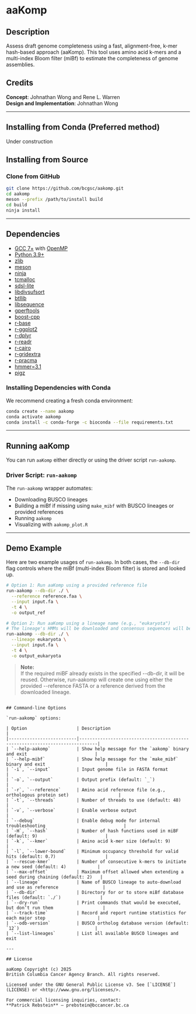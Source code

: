 # aaKomp

## Description

Assess draft genome completeness using a fast, alignment-free, k-mer hash-based approach (aaKomp). This tool uses amino acid k-mers and a multi-index Bloom filter (miBf) to estimate the completeness of genome assemblies.

## Credits

**Concept**: Johnathan Wong and Rene L. Warren  
**Design and Implementation**: Johnathan Wong

---
## Installing from Conda (Preferred method)
Under construction


## Installing from Source

### Clone from GitHub

```bash
git clone https://github.com/bcgsc/aakomp.git
cd aakomp
meson --prefix /path/to/install build
cd build
ninja install
```

---

## Dependencies

- [GCC 7+](https://gcc.gnu.org/) with [OpenMP](https://www.openmp.org/)
- [Python 3.9+](https://www.python.org/)
- [zlib](https://zlib.net/)
- [meson](https://mesonbuild.com/)
- [ninja](https://github.com/ninja-build/ninja/)
- [tcmalloc](https://google.github.io/tcmalloc/quickstart.html)
- [sdsl-lite](https://github.com/simongog/sdsl-lite)
- [libdivsufsort](https://github.com/y-256/libdivsufsort)
- [btllib](https://github.com/bcgsc/btllib)
- [libsequence](https://github.com/molpopgen/libsequence)
- [gperftools](https://github.com/gperftools/gperftools)
- [boost-cpp](https://www.boost.org/)
- [r-base](https://cran.r-project.org/)
- [r-ggplot2](https://ggplot2.tidyverse.org/)
- [r-dplyr](https://dplyr.tidyverse.org/)
- [r-readr](https://readr.tidyverse.org/)
- [r-cairo](https://www.rdocumentation.org/packages/Cairo/)
- [r-gridextra](https://cran.r-project.org/web/packages/gridExtra/)
- [r-pracma](https://cran.r-project.org/web/packages/pracma/)
- [hmmer=3.1](http://hmmer.org/)
- [pigz](https://zlib.net/pigz/)

### Installing Dependencies with Conda

We recommend creating a fresh conda environment:

```bash
conda create --name aakomp
conda activate aakomp
conda install -c conda-forge -c bioconda --file requirements.txt
```

---

## Running aaKomp

You can run `aaKomp` either directly or using the driver script `run-aakomp`.

### Driver Script: `run-aakomp`

The `run-aakomp` wrapper automates:

- Downloading BUSCO lineages
- Building a miBf if missing using `make_mibf` with BUSCO lineages or provided references
- Running `aakomp`
- Visualizing with `aakomp_plot.R`

---

## Demo Example

Here are two example usages of `run-aakomp`. In both cases, the `--db-dir` flag controls where the miBf (multi-index Bloom filter) is stored and looked up.

```bash
# Option 1: Run aaKomp using a provided reference file
run-aakomp --db-dir ./ \
  --reference reference.faa \
  --input input.fa \
  -t 4 \
  -o output_ref
```

```bash
# Option 2: Run aaKomp using a lineage name (e.g., "eukaryota")
# The lineage's HMMs will be downloaded and consensus sequences will be extracted to generate a reference
run-aakomp --db-dir ./ \
  --lineage eukaryota \
  --input input.fa \
  -t 4 \
  -o output_eukaryota
```

> **Note:**  
> If the required miBF already exists in the specified --db-dir, it will be reused. Otherwise, run-aakomp will create one using either the provided --reference FASTA or a reference derived from the downloaded lineage.

```

## Command-line Options

`run-aakomp` options:

| Option                   | Description                                                                 |
|--------------------------|-----------------------------------------------------------------------------|
| `--help-aakomp`          | Show help message for the `aakomp` binary and exit                          |
| `--help-mibf`            | Show help message for the `make_mibf` binary and exit                       |
| `-i`, `--input`          | Input genome file in FASTA format                                           |
| `-o`, `--output`         | Output prefix (default: `_`)                                                |
| `-r`, `--reference`      | Amino acid reference file (e.g., orthologous protein set)                   |
| `-t`, `--threads`        | Number of threads to use (default: 48)                                      |
| `-v`, `--verbose`        | Enable verbose output                                                       |
| `--debug`                | Enable debug mode for internal troubleshooting                              |
| `-H`, `--hash`           | Number of hash functions used in miBF (default: 9)                          |
| `-k`, `--kmer`           | Amino acid k-mer size (default: 9)                                          |
| `-l`, `--lower-bound`    | Minimum occupancy threshold for valid hits (default: 0.7)                   |
| `--rescue-kmer`          | Number of consecutive k-mers to initiate a new seed (default: 4)            |
| `--max-offset`           | Maximum offset allowed when extending a seed during chaining (default: 2)   |
| `--lineage`              | Name of BUSCO lineage to auto-download and use as reference                 |
| `--db-dir`               | Directory for or to store miBf database files (default: `./`)               |
| `--dry-run`              | Print commands that would be executed, but don’t run them                   |
| `--track-time`           | Record and report runtime statistics for each major step                    |
| `--odb-version`          | BUSCO ortholog database version (default: `12`)                             |
| `--list-lineages`        | List all available BUSCO lineages and exit   

---

## License

aaKomp Copyright (c) 2025  
British Columbia Cancer Agency Branch. All rights reserved.

Licensed under the GNU General Public License v3. See [`LICENSE`](LICENSE) or <http://www.gnu.org/licenses/>.

For commercial licensing inquiries, contact:  
**Patrick Rebstein** – prebstein@bccancer.bc.ca
